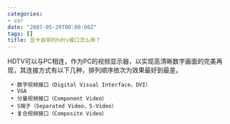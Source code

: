 ```yaml
---
categories:
- var
date: "2007-05-29T00:00:00Z"
tags: []
title: 显卡自带的hdtv接口怎么用？
---
```


HDTV可以与PC相连，作为PC的视频显示器，以实现高清晰数字画面的完美再现，其连接方式有以下几种，排列顺序依次为效果最好到最差。

     • 数字视频接口（Digital Visual Interface，DVI）
     • VGA
     • 分量视频接口（Component Video）
     • S端子（Separated Video，S-Video）
     • 复合视频接口（Composite Video）
